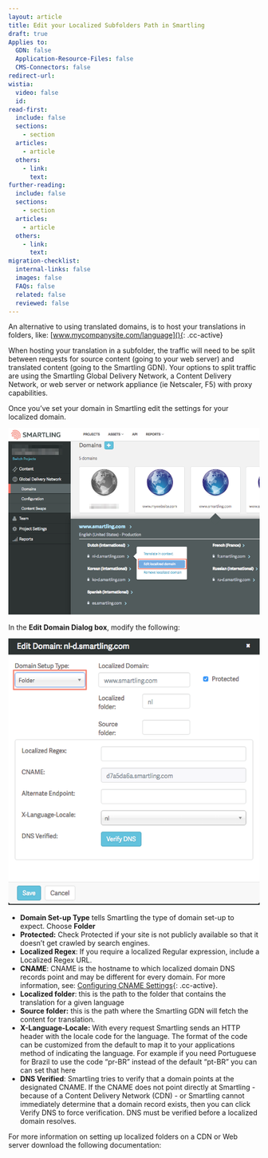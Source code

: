 ```yaml
---
layout: article
title: Edit your Localized Subfolders Path in Smartling
draft: true
Applies to:
  GDN: false
  Application-Resource-Files: false
  CMS-Connectors: false
redirect-url:
wistia:
  video: false
  id:
read-first:
  include: false
  sections:
    - section
  articles:
    - article
  others:
    - link:
      text:
further-reading:
  include: false
  sections:
    - section
  articles:
    - article
  others:
    - link:
      text:
migration-checklist:
  internal-links: false
  images: false
  FAQs: false
  related: false
  reviewed: false
---
```



An alternative to using translated domains, is to host your translations in folders, like:&nbsp;[www.mycompanysite.com/language](){: .cc-active}

When hosting your translation in a subfolder, the traffic will need to be split between requests for source content (going to your web server) and translated content (going to the Smartling GDN). Your options to split traffic are using the Smartling Global Delivery Network, a Content Delivery Network, or web server or network appliance (ie Netscaler, F5) with proxy capabilities.

Once you’ve set your domain in Smartling edit the settings for your localized domain.

![](/uploads/versions/smartling___manage_domains---x----903-670x---.png)

In the **Edit Domain Dialog box**, modify the following:

![medium](/uploads/versions/smartling___manage_domains---x----578-612x---.png)

* **Domain Set-up Type** tells Smartling the type of domain set-up to expect. Choose **Folder**
* **Protected:** Check Protected if your site is not publicly available so that it doesn’t get crawled by search engines.
* **Localized Regex**: If you require a localized Regular expression, include a Localized Regex URL.
* **CNAME**: CNAME is the hostname to which localized domain DNS records point and may be different for every domain. For more information, see: [Configuring CNAME Settings](){: .cc-active}.
* **Localized folder**: this is the path to the folder that contains the translation for a given language
* **Source folder:** this is the path where the Smartling GDN will fetch the content for translation.
* **X-Language-Locale:** With every request Smartling sends an HTTP header with the locale code for the language. The format of the code can be customized from the default to map it to your applications method of indicating the language. For example if you need Portuguese for Brazil to use the code “pr-BR” instead of the default “pt-BR” you can can set that here
* **DNS Verified**: Smartling tries to verify that a domain points at the designated CNAME. If the CNAME does not point directly at Smartling - because of a Content Delivery Network (CDN) - or Smartling cannot immediately determine that a domain record exists, then you can click Verify DNS to force verification. DNS must be verified before a localized domain resolves.


For more information on setting up localized folders on a CDN or Web server download the following documentation: